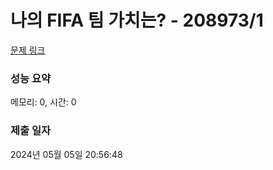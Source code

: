 # 나의 FIFA 팀 가치는? - 208973/1 

[문제 링크](https://level.goorm.io/exam/208973/%EB%82%98%EC%9D%98-fifa-%ED%8C%80-%EA%B0%80%EC%B9%98%EB%8A%94/quiz/1) 

### 성능 요약

메모리: 0, 시간: 0

### 제출 일자

2024년 05월 05일 20:56:48

